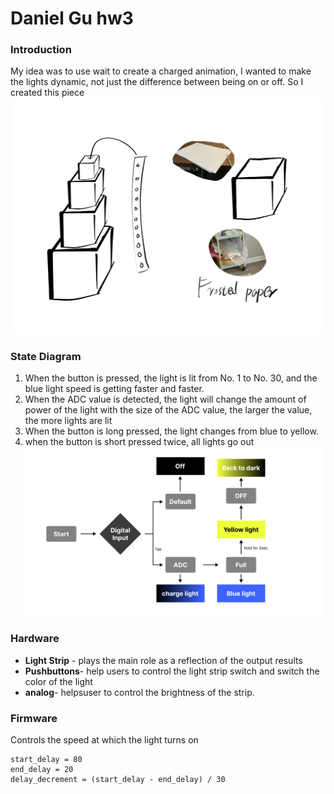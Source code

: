 # Daniel Gu hw3

### Introduction
My idea was to use wait to create a charged animation, I wanted to make the lights dynamic, not just the difference between being on or off. So I created this piece
![Sketch](Sketch.jpg)  

### State Diagram
1. When the button is pressed, the light is lit from No. 1 to No. 30, and the blue light speed is getting faster and faster.
2. When the ADC value is detected, the light will change the amount of power of the light with the size of the ADC value, the larger the value, the more lights are lit
3. When the button is long pressed, the light changes from blue to yellow.
4. when the button is short pressed twice, all lights go out
![State Diagram](State-Diagram.png)  

### Hardware
* __Light Strip__ - plays the main role as a reflection of the output results
* __Pushbuttons__- help users to control the light strip switch and switch the color of the light
* __analog__- helpsuser to control the brightness of the strip.

### Firmware
Controls the speed at which the light turns on
```
start_delay = 80  
end_delay = 20    
delay_decrement = (start_delay - end_delay) / 30 
```
